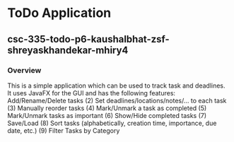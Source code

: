 # ToDo Application
## csc-335-todo-p6-kaushalbhat-zsf-shreyaskhandekar-mhiry4

### Overview 

This is a simple application which can be used to track task and deadlines.
It uses JavaFX for the GUI and has the following features:
Add/Rename/Delete tasks
(2) Set deadlines/locations/notes/… to each task
(3) Manually reorder tasks
(4) Mark/Unmark a task as completed
(5) Mark/Unmark tasks as important
(6) Show/Hide completed tasks
(7) Save/Load
(8) Sort tasks (alphabetically, creation time, importance, due date, etc.)
(9) Filter Tasks by Category
